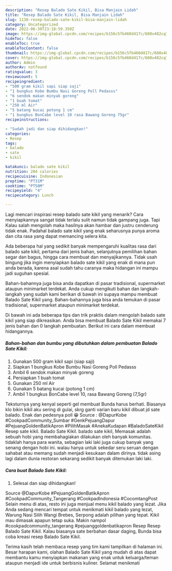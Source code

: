 ```yaml
---
description: "Resep Balado Sate Kikil, Bisa Manjain Lidah"
title: "Resep Balado Sate Kikil, Bisa Manjain Lidah"
slug: 1138-resep-balado-sate-kikil-bisa-manjain-lidah
category: Uncategorized
date: 2022-06-30T23:18:59.350Z
image: https://img-global.cpcdn.com/recipes/b156c5fb460d417c/680x482cq70/balado-sate-kikil-foto-resep-utama.jpg
hideToc: false
enableToc: true
enableTocContent: false
thumbnail: https://img-global.cpcdn.com/recipes/b156c5fb460d417c/680x482cq70/balado-sate-kikil-foto-resep-utama.jpg
cover: https://img-global.cpcdn.com/recipes/b156c5fb460d417c/680x482cq70/balado-sate-kikil-foto-resep-utama.jpg
author: Admin
authorAv: notfound
ratingvalue: 3
reviewcount: 5
recipeingredient:
- "500 gram kikil sapi siap saji"
- "1 bungkus Kobe Bumbu Nasi Goreng Poll Pedasss"
- "6 sendok makan minyak goreng"
- "1 buah tomat"
- "250 ml Air"
- "5 batang kucai potong 1 cm"
- "1 bungkus BonCabe level 10 rasa Bawang Goreng 75gr"
recipeinstructions:

- "Sudah jadi dan siap dihidangkan!"
categories:
- Resep
tags:
- balado
- sate
- kikil

katakunci: balado sate kikil 
nutrition: 204 calories
recipecuisine: Indonesian
preptime: "PT31M"
cooktime: "PT50M"
recipeyield: "4"
recipecategory: Lunch

---
```



Lagi mencari inspirasi resep balado sate kikil yang menarik? Cara menyiapkannya sangat tidak terlalu sulit namun tidak gampang juga. Tapi Kalau salah mengolah maka hasilnya akan hambar dan justru cenderung tidak enak. Padahal balado sate kikil yang enak seharusnya punya aroma dan cita rasa yang dapat memancing selera kita.


Ada beberapa hal yang sedikit banyak mempengaruhi kualitas rasa dari balado sate kikil, pertama dari jenis bahan, selanjutnya pemilihan bahan segar dan bagus, hingga cara membuat dan menyajikannya. Tidak usah bingung jika ingin menyiapkan balado sate kikil yang enak di mana pun anda berada, karena asal sudah tahu caranya maka hidangan ini mampu jadi suguhan spesial.

Bahan-bahannya juga bisa anda dapatkan di pasar tradisional, supermarket ataupun minimarket terdekat. Anda cukup mengikuti bahan dan langkah-langkah yang sudah kami berikan di bawah ini supaya mampu membuat Balado Sate Kikil yang. Bahan-bahannya juga bisa anda temukan di pasar tradisional, supermarket ataupun minimarket terdekat.


Di bawah ini ada beberapa tips dan trik praktis dalam mengolah balado sate kikil yang siap dikreasikan. Anda bisa membuat Balado Sate Kikil memakai 7 jenis bahan dan 0 langkah pembuatan. Berikut ini cara dalam membuat hidangannya.

<!--inarticleads1-->

##### Bahan-bahan dan bumbu yang dibutuhkan dalam pembuatan Balado Sate Kikil:

1. Gunakan 500 gram kikil sapi (siap saji)
1. Siapkan 1 bungkus Kobe Bumbu Nasi Goreng Poll Pedasss
1. Ambil 6 sendok makan minyak goreng
1. Persiapkan 1 buah tomat
1. Gunakan 250 ml Air
1. Gunakan 5 batang kucai (potong 1 cm)
1. Ambil 1 bungkus BonCabe level 10, rasa Bawang Goreng (7,5gr)


Teksturnya yang kenyal seperti gel membuat Bunda harus berhati. Biasanya klo bikin kikil aku sering di gulai, skrg ganti varian baru kikil dibuat jd sate balado. Enak dan pedesnya poll 😁 Source : @DapurKobe #CookpadCommunity_Sumbar #GenkPejuangDapur #PejuangGoldenBatikApron #PilihMasak #AnekaKudapan #BaladoSateKikil Resep sate kikil. Balado Sate Kikil. balado sate kikil, Memasak adalah sebuah hobi yang membahagiakan dilakukan oleh banyak komunitas. tidaklah hanya para wanita, sebagian laki laki juga cukup banyak yang senang dengan hobi ini. walau hanya untuk sekedar seru seruan dengan sahabat atau memang sudah menjadi kesukaan dalam dirinya. tidak asing lagi dalam dunia restoran sekarang sedikit banyak ditemukan laki laki. 

<!--inarticleads2-->

##### Cara buat Balado Sate Kikil:


1. Selesai dan siap dihidangkan!

Source @DapurKobe #PejuangGoldenBatikApron #CookpadCommunity_Tangerang #CookpadIndonesia #CocomtangPost Selain menu di atas, resto ini juga menjual menu kikil balado yang lezat. Jika Anda sedang mencari tempat untuk menikmati kikil balado yang lezat, Warung Nasi Silih Wangi Brebes, Serpong adalah pilihan yang tepat. Kikil mau dimasak apapun tetap suka. Makin nampol #cookpadcommunity_tangerang #pejuanggoldenbatikapron Resep Resep Balado Sate Kikil. Kalau biasanya sate berbahan dasar daging, Bunda bisa coba kreasi resep Balado Sate Kikil. 

Terima kasih telah membaca resep yang tim kami tampilkan di halaman ini. Besar harapan kami, olahan Balado Sate Kikil yang mudah di atas dapat membantu kamu menyiapkan makanan yang enak untuk keluarga/teman ataupun menjadi ide untuk berbisnis kuliner. Selamat menikmati
